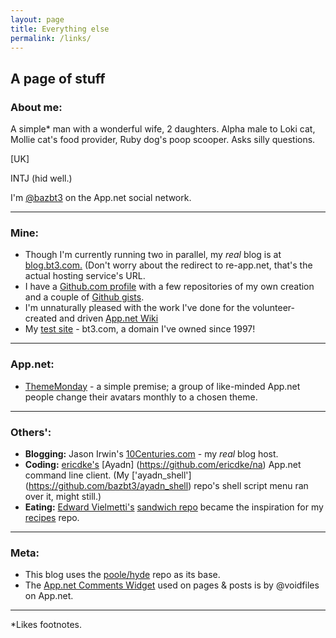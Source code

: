 ```yaml
---
layout: page
title: Everything else
permalink: /links/
---
```


## A page of stuff

### About me:

A simple\* man with a wonderful wife, 2 daughters. Alpha male to Loki cat, Mollie cat's food provider, Ruby dog's poop scooper. Asks silly questions.

[UK]

INTJ (hid well.)

I'm [@bazbt3](https://alpha.app.net/bazbt3) on the App.net social network.

---

### Mine:

* Though I'm currently running two in parallel, my *real* blog is at [blog.bt3.com.](http://blog.bt3.com) (Don't worry about the redirect to re-app.net, that's the actual hosting service's URL.
* I have a [Github.com profile](https://github.com/bazbt3) with a few repositories of my own creation and a couple of [Github gists](https://gist.github.com/bazbt3).
* I'm unnaturally pleased with the work I've done for the volunteer-created and driven [App.net Wiki](http://appdotnetwiki.net/)
* My [test site](http://www.bt3.com) - bt3.com, a domain I've owned since 1997!

---

### App.net:

* [ThemeMonday](/thememonday/) - a simple premise; a group of like-minded App.net people change their avatars monthly to a chosen theme.

---

### Others':

* **Blogging:** Jason Irwin's [10Centuries.com](http://10centuries.com/) - my *real* blog host.
* **Coding:** [ericdke's](https://github.com/ericdke) [Ayadn] (https://github.com/ericdke/na) App.net command line client. (My ['ayadn_shell'] (https://github.com/bazbt3/ayadn_shell) repo's shell script menu ran over it, might still.)
* **Eating:** [Edward Vielmetti's](https://github.com/vielmetti) [sandwich repo](https://github.com/vielmetti/sandwich) became the inspiration for my [recipes](https://github.com/bazbt3/recipes) repo.

---

### Meta:

* This blog uses the [poole/hyde](https://github.com/poole/hyde) repo as its base.
* The [App.net Comments Widget](http://blog.app.net/2014/02/13/what-is-the-app-net-comments-widget/) used on pages & posts is by @voidfiles on App.net.

---

\*Likes footnotes.
